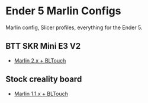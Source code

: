 # Ender 5 Marlin Configs

Marlin config, Slicer profiles, everything for the Ender 5.

## BTT SKR Mini E3 V2

 - [Marlin 2.x + BLTouch](https://github.com/tiphedor/ender-5-marlin/tree/marlin-2.0-skr-mini-e3-v2)

## Stock creality board

 - [Marlin 1.1.x + BLTouch](https://github.com/tiphedor/ender-5-marlin/tree/marlin-1.1-stock-creality-board)
